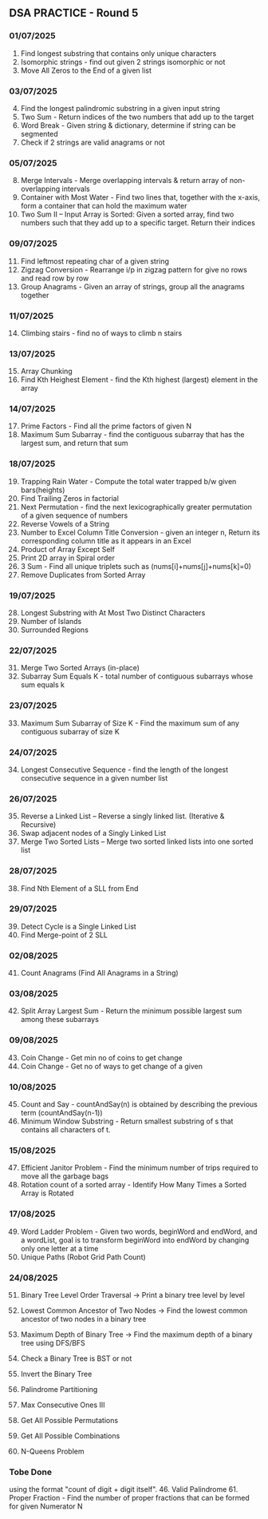 ## DSA PRACTICE - Round 5

### 01/07/2025
1. Find longest substring that contains only unique characters
2. Isomorphic strings - find out given 2 strings isomorphic or not
3. Move All Zeros to the End of a given list

### 03/07/2025
4. Find the longest palindromic substring in a given input string
5. Two Sum - Return indices of the two numbers that add up to the target
6. Word Break - Given string & dictionary, determine if string can be segmented
7. Check if 2 strings are valid anagrams or not

### 05/07/2025
8. Merge Intervals - Merge overlapping intervals & return array of non-overlapping intervals
9. Container with Most Water - Find two lines that, together with the x-axis, form a container that can hold the maximum water
10. Two Sum II – Input Array is Sorted: Given a sorted array, find two numbers such that they add up to a specific target. Return their indices

### 09/07/2025
11. Find leftmost repeating char of a given string
12. Zigzag Conversion - Rearrange i/p in zigzag pattern for give no rows and read row by row
13. Group Anagrams - Given an array of strings, group all the anagrams together

### 11/07/2025
14. Climbing stairs - find no of ways to climb n stairs

### 13/07/2025
15. Array Chunking
16. Find Kth Heighest Element - find the Kth highest (largest) element in the array

### 14/07/2025
17. Prime Factors - Find all the prime factors of given N
18. Maximum Sum Subarray - find the contiguous subarray that has the largest sum, and return that sum

### 18/07/2025
19. Trapping Rain Water - Compute the total water trapped b/w given bars(heights)
20. Find Trailing Zeros in factorial
21. Next Permutation - find the next lexicographically greater permutation of a given sequence of numbers
22. Reverse Vowels of a String
23. Number to Excel Column Title Conversion - given an integer n, Return its corresponding column title as it appears in an Excel
24. Product of Array Except Self
25. Print 2D array in Spiral order
26. 3 Sum - Find all unique triplets such as (nums[i]+nums[j]+nums[k]=0)
27. Remove Duplicates from Sorted Array

### 19/07/2025
28. Longest Substring with At Most Two Distinct Characters
29. Number of Islands
30. Surrounded Regions

### 22/07/2025
31. Merge Two Sorted Arrays (in-place)
32. Subarray Sum Equals K - total number of contiguous subarrays whose sum equals k

### 23/07/2025
33. Maximum Sum Subarray of Size K - Find the maximum sum of any contiguous subarray of size K

### 24/07/2025
34. Longest Consecutive Sequence - find the length of the longest consecutive sequence in a given number list

### 26/07/2025
35. Reverse a Linked List – Reverse a singly linked list. (Iterative & Recursive)
36. Swap adjacent nodes of a Singly Linked List
37. Merge Two Sorted Lists – Merge two sorted linked lists into one sorted list

### 28/07/2025
38. Find Nth Element of a SLL from End

### 29/07/2025
39. Detect Cycle is a Single Linked List
40. Find Merge-point of 2 SLL

### 02/08/2025
41. Count Anagrams (Find All Anagrams in a String)

### 03/08/2025
42. Split Array Largest Sum - Return the minimum possible largest sum among these subarrays

### 09/08/2025
43. Coin Change - Get min no of coins to get change
44. Coin Change - Get no of ways to get change of a given

### 10/08/2025
45. Count and Say - countAndSay(n) is obtained by describing the previous term (countAndSay(n-1)) 
46. Minimum Window Substring - Return smallest substring of s that contains all characters of t.

### 15/08/2025
47. Efficient Janitor Problem - Find the minimum number of trips required to move all the garbage bags
48. Rotation count of a sorted array - Identify How Many Times a Sorted Array is Rotated

### 17/08/2025
49. Word Ladder Problem - Given two words, beginWord and endWord, and a wordList, goal is to transform beginWord into endWord by changing only one letter at a time
50. Unique Paths (Robot Grid Path Count)

### 24/08/2025

51. Binary Tree Level Order Traversal → Print a binary tree level by level
52. Lowest Common Ancestor of Two Nodes → Find the lowest common ancestor of two nodes in a binary tree
53. Maximum Depth of Binary Tree → Find the maximum depth of a binary tree using DFS/BFS
54. Check a Binary Tree is BST or not
55. Invert the Binary Tree
56. Palindrome Partitioning
57. Max Consecutive Ones III


57. Get All Possible Permutations
58. Get All Possible Combinations
59. N-Queens Problem


### Tobe Done

using the format "count of digit + digit itself".
46. Valid Palindrome
61. Proper Fraction - Find the number of proper fractions that can be formed for given Numerator N
